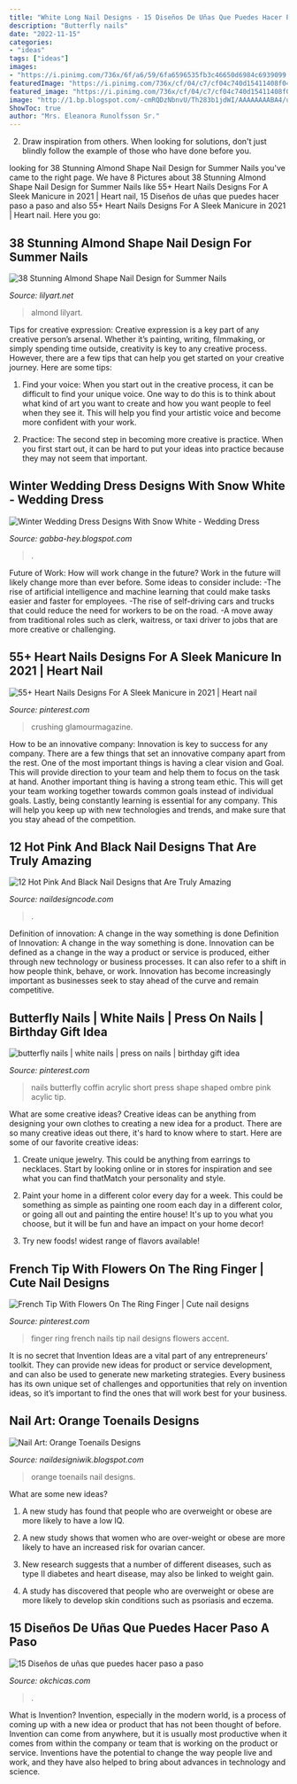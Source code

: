 ```yaml
---
title: "White Long Nail Designs - 15 Diseños De Uñas Que Puedes Hacer Paso A Paso"
description: "Butterfly nails"
date: "2022-11-15"
categories:
- "ideas"
tags: ["ideas"]
images:
- "https://i.pinimg.com/736x/6f/a6/59/6fa6596535fb3c46650d6984c6939099.jpg"
featuredImage: "https://i.pinimg.com/736x/cf/04/c7/cf04c740d15411408f045c4a7fc76457--ring-finger-french-tips.jpg"
featured_image: "https://i.pinimg.com/736x/cf/04/c7/cf04c740d15411408f045c4a7fc76457--ring-finger-french-tips.jpg"
image: "http://1.bp.blogspot.com/-cmRQDzNbnvU/Th283b1jdWI/AAAAAAAABA4/ur_ArnrwIT4/s400/Orange+Toenails+Design+%25284%2529.jpg"
ShowToc: true
author: "Mrs. Eleanora Runolfsson Sr."
---
```



2. Draw inspiration from others. When looking for solutions, don't just blindly follow the example of those who have done before you. 

	

		
looking for 38 Stunning Almond Shape Nail Design for Summer Nails you've came to the right page. We have 8 Pictures about 38 Stunning Almond Shape Nail Design for Summer Nails like 55+ Heart Nails Designs For A Sleek Manicure in 2021 | Heart nail, 15 Diseños de uñas que puedes hacer paso a paso and also 55+ Heart Nails Designs For A Sleek Manicure in 2021 | Heart nail. Here you go:
		
    
## 38 Stunning Almond Shape Nail Design For Summer Nails

<img loading=lazy src="https://lilyart.net/wp-content/uploads/2021/05/32.jpg" onerror="this.onerror=null;this.src='https://tse4.mm.bing.net/th?id=OIP.tgJv-UOqN4Y_dURTM-7W1AHaLH&amp;pid=15.1';" alt="38 Stunning Almond Shape Nail Design for Summer Nails">

_Source: lilyart.net_

>almond lilyart. 

	

Tips for creative expression:
Creative expression is a key part of any creative person’s arsenal. Whether it’s painting, writing, filmmaking, or simply spending time outside, creativity is key to any creative process. However, there are a few tips that can help you get started on your creative journey. Here are some tips:
1. Find your voice: When you start out in the creative process, it can be difficult to find your unique voice. One way to do this is to think about what kind of art you want to create and how you want people to feel when they see it. This will help you find your artistic voice and become more confident with your work.

2. Practice: The second step in becoming more creative is practice. When you first start out, it can be hard to put your ideas into practice because they may not seem that important.

    
## Winter Wedding Dress Designs With Snow White - Wedding Dress

<img loading=lazy src="https://1.bp.blogspot.com/-oEkoHIdlQqQ/TyqvUXmussI/AAAAAAAABCE/wPDdzNGkh04/s1600/Winter-wedding-dress-14.jpg" onerror="this.onerror=null;this.src='https://tse3.mm.bing.net/th?id=OIP.v1Jh84kgK7IQ3M5ctDOhEwHaKQ&amp;pid=15.1';" alt="Winter Wedding Dress Designs With Snow White - Wedding Dress">

_Source: gabba-hey.blogspot.com_

>. 

	

Future of Work: How will work change in the future?
Work in the future will likely change more than ever before. Some ideas to consider include:
-The rise of artificial intelligence and machine learning that could make tasks easier and faster for employees. 
-The rise of self-driving cars and trucks that could reduce the need for workers to be on the road. 
-A move away from traditional roles such as clerk, waitress, or taxi driver to jobs that are more creative or challenging.

    
## 55+ Heart Nails Designs For A Sleek Manicure In 2021 | Heart Nail

<img loading=lazy src="https://i.pinimg.com/736x/fe/3c/53/fe3c53a00630fe7950a6f1b35cc0b5c3.jpg" onerror="this.onerror=null;this.src='https://tse4.mm.bing.net/th?id=OIP.gjw9AyH-QMWFSOVnPaXvyAHaLH&amp;pid=15.1';" alt="55+ Heart Nails Designs For A Sleek Manicure in 2021 | Heart nail">

_Source: pinterest.com_

>crushing glamourmagazine. 

	

How to be an innovative company:
Innovation is key to success for any company. There are a few things that set an innovative company apart from the rest. One of the most important things is having a clear vision and Goal. This will provide direction to your team and help them to focus on the task at hand. Another important thing is having a strong team ethic. This will get your team working together towards common goals instead of individual goals. Lastly, being constantly learning is essential for any company. This will help you keep up with new technologies and trends, and make sure that you stay ahead of the competition.

    
## 12 Hot Pink And Black Nail Designs That Are Truly Amazing

<img loading=lazy src="https://naildesigncode.com/wp-content/uploads/2016/08/pink-and-black-nail-designs-7.jpg" onerror="this.onerror=null;this.src='https://tse4.mm.bing.net/th?id=OIP.GI5eqRBPqebwuhW9eVNuwAHaK1&amp;pid=15.1';" alt="12 Hot Pink And Black Nail Designs that Are Truly Amazing">

_Source: naildesigncode.com_

>. 

	

Definition of innovation: A change in the way something is done
Definition of Innovation: A change in the way something is done. Innovation can be defined as a change in the way a product or service is produced, either through new technology or business processes. It can also refer to a shift in how people think, behave, or work. Innovation has become increasingly important as businesses seek to stay ahead of the curve and remain competitive.

    
## Butterfly Nails | White Nails | Press On Nails | Birthday Gift Idea

<img loading=lazy src="https://i.pinimg.com/736x/6f/a6/59/6fa6596535fb3c46650d6984c6939099.jpg" onerror="this.onerror=null;this.src='https://tse3.mm.bing.net/th?id=OIP.pJRlPEp47fPcwdVBO4HZ6wHaJ3&amp;pid=15.1';" alt="butterfly nails | white nails | press on nails | birthday gift idea">

_Source: pinterest.com_

>nails butterfly coffin acrylic short press shape shaped ombre pink acylic tip. 

	

What are some creative ideas?
Creative ideas can be anything from designing your own clothes to creating a new idea for a product. There are so many creative ideas out there, it's hard to know where to start. Here are some of our favorite creative ideas:
1. Create unique jewelry. This could be anything from earrings to necklaces. Start by looking online or in stores for inspiration and see what you can find thatMatch your personality and style.

2. Paint your home in a different color every day for a week. This could be something as simple as painting one room each day in a different color, or going all out and painting the entire house! It's up to you what you choose, but it will be fun and have an impact on your home decor!

3. Try new foods! widest range of flavors available!

    
## French Tip With Flowers On The Ring Finger | Cute Nail Designs

<img loading=lazy src="https://i.pinimg.com/736x/cf/04/c7/cf04c740d15411408f045c4a7fc76457--ring-finger-french-tips.jpg" onerror="this.onerror=null;this.src='https://tse1.mm.bing.net/th?id=OIP.dlC6TXxlOHiyxalil1uGggHaJ6&amp;pid=15.1';" alt="French Tip With Flowers On The Ring Finger | Cute nail designs">

_Source: pinterest.com_

>finger ring french nails tip nail designs flowers accent. 

	

It is no secret that Invention Ideas are a vital part of any entrepreneurs’ toolkit. They can provide new ideas for product or service development, and can also be used to generate new marketing strategies. Every business has its own unique set of challenges and opportunities that rely on invention ideas, so it’s important to find the ones that will work best for your business.

    
## Nail Art: Orange Toenails Designs

<img loading=lazy src="http://1.bp.blogspot.com/-cmRQDzNbnvU/Th283b1jdWI/AAAAAAAABA4/ur_ArnrwIT4/s400/Orange+Toenails+Design+%25284%2529.jpg" onerror="this.onerror=null;this.src='https://tse1.mm.bing.net/th?id=OIP.rHdVJEwgVo-KpxJhve1RnQAAAA&amp;pid=15.1';" alt="Nail Art: Orange Toenails Designs">

_Source: naildesigniwik.blogspot.com_

>orange toenails nail designs. 

	

What are some new ideas?
1. A new study has found that people who are overweight or obese are more likely to have a low IQ.
2. A new study shows that women who are over-weight or obese are more likely to have an increased risk for ovarian cancer.

3. New research suggests that a number of different diseases, such as type II diabetes and heart disease, may also be linked to weight gain.

4. A study has discovered that people who are overweight or obese are more likely to develop skin conditions such as psoriasis and eczema.

    
## 15 Diseños De Uñas Que Puedes Hacer Paso A Paso

<img loading=lazy src="https://www.okchicas.com/wp-content/uploads/2015/05/diseños-de-uñas-4.jpg" onerror="this.onerror=null;this.src='https://tse4.mm.bing.net/th?id=OIP.dZ3p-e02xzzFvZpq9Gy0owHaLH&amp;pid=15.1';" alt="15 Diseños de uñas que puedes hacer paso a paso">

_Source: okchicas.com_

>. 

	

What is Invention?
Invention, especially in the modern world, is a process of coming up with a new idea or product that has not been thought of before. Invention can come from anywhere, but it is usually most productive when it comes from within the company or team that is working on the product or service. Inventions have the potential to change the way people live and work, and they have also helped to bring about advances in technology and science.

